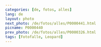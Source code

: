 ```yaml
---
categories: [de, fotos, alles]
lang: de
layout: photo
next_photo: /de/fotos/alles/P0000441.html
picname: P0000440
prev_photo: /de/fotos/alles/P0000326.html
tags: [Fotofalle, Leopard]
---
```

